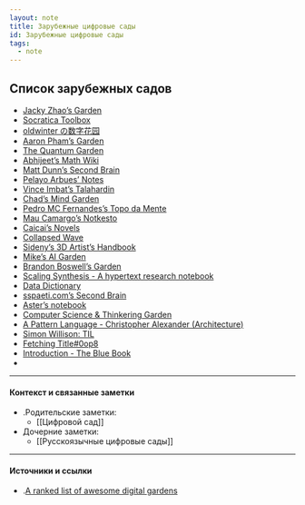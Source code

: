 ```yaml
---
layout: note
title: Зарубежные цифровые сады
id: Зарубежные цифровые сады
tags:
  - note
---
```

## Список зарубежных садов

- [Jacky Zhao’s Garden](https://jzhao.xyz/)
- [Socratica Toolbox](https://toolbox.socratica.info/)
- [oldwinter の数字花园](https://garden.oldwinter.top/)
- [Aaron Pham’s Garden](https://aarnphm.xyz/)
- [The Quantum Garden](https://quantumgardener.blog/)
- [Abhijeet’s Math Wiki](https://abhmul.github.io/quartz/Math-Wiki/)
- [Matt Dunn’s Second Brain](https://mattdunn.info/)
- [Pelayo Arbues’ Notes](https://pelayoarbues.github.io/)
- [Vince Imbat’s Talahardin](https://vinceimbat.com/)
- [Chad’s Mind Garden](https://www.chadly.net/)
- [Pedro MC Fernandes’s Topo da Mente](https://www.pmcf.xyz/topo-da-mente/)
- [Mau Camargo’s Notkesto](https://notes.camargomau.com/)
- [Caicai’s Novels](https://imoko.cc/blog/caicai/)
- [Collapsed Wave](https://collapsedwave.com/)
- [Sideny’s 3D Artist’s Handbook](https://sidney-eliot.github.io/3d-artists-handbook/)
- [Mike’s AI Garden](https://mwalton.me/)
- [Brandon Boswell’s Garden](https://brandonkboswell.com/)
- [Scaling Synthesis - A hypertext research notebook](https://scalingsynthesis.com/)
- [Data Dictionary](https://glossary.airbyte.com/)
- [sspaeti.com’s Second Brain](https://brain.sspaeti.com/)
- [Aster’s notebook](https://notes.asterhu.com/)
- [Computer Science & Thinkering Garden](https://notes.yxy.ninja/)
- [A Pattern Language - Christopher Alexander (Architecture)](https://patternlanguage.cc/)
- [Simon Willison: TIL](https://til.simonwillison.net/)
- [Fetching Title#0op8](https://wiki.nikiv.dev/)
- [Introduction - The Blue Book](https://lyz-code.github.io/blue-book/)
- 







---
#### Контекст и связанные заметки
- .Родительские заметки:
	- [[Цифровой сад]]
- Дочерние заметки:
	- [[Русскоязычные цифровые сады]]
---
#### Источники и ссылки
- .[A ranked list of awesome digital gardens](https://github.com/lyz-code/best-of-digital-gardens)
